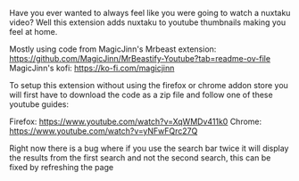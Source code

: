 Have you ever wanted to always feel like you were going to watch a nuxtaku video? Well this extension adds nuxtaku to youtube thumbnails making you feel at home.

Mostly using code from MagicJinn's Mrbeast extension: https://github.com/MagicJinn/MrBeastify-Youtube?tab=readme-ov-file
MagicJinn's kofi: https://ko-fi.com/magicjinn


To setup this extension without using the firefox or chrome addon store you will first have to download the code as a zip file and follow one of these youtube guides:

Firefox: https://www.youtube.com/watch?v=XqWMDv411k0
Chrome: https://www.youtube.com/watch?v=yNFwFQrc27Q

Right now there is a bug where if you use the search bar twice it will display the results from the first search and not the second search, this can be fixed by refreshing the page 
